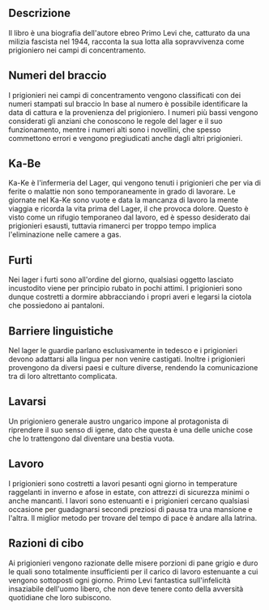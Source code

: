 ## Descrizione
Il libro è una biografia dell'autore ebreo Primo Levi che, catturato da una milizia fascista nel 1944, racconta la sua lotta alla sopravvivenza come prigioniero nei campi di concentramento.

## Numeri del braccio
I prigionieri nei campi di concentramento vengono classificati con dei numeri stampati sul braccio 
In base al numero è possibile identificare la data di cattura e la provenienza del prigioniero.
I numeri più bassi vengono considerati gli anziani che conoscono le regole del lager e il suo funzionamento, mentre i numeri alti sono i novellini, che spesso commettono errori e vengono pregiudicati anche dagli altri prigionieri.

## Ka-Be
Ka-Ke è l'infermeria del Lager, qui vengono tenuti i prigionieri che per via di ferite o malattie non sono temporaneamente in grado di lavorare.
Le giornate nel Ka-Ke sono vuote e data la mancanza di lavoro la mente viaggia e ricorda la vita prima del Lager, il che provoca dolore.
Questo è visto come un rifugio temporaneo dal lavoro, ed è spesso desiderato dai prigionieri esausti, tuttavia rimanerci per troppo tempo implica l'eliminazione nelle camere a gas.

## Furti
Nei lager i furti sono all'ordine del giorno, qualsiasi oggetto lasciato incustodito viene per principio rubato in pochi attimi.
I prigionieri sono dunque costretti a dormire abbracciando i propri averi e legarsi la ciotola che possiedono ai pantaloni.

## Barriere linguistiche
Nel lager le guardie parlano esclusivamente in tedesco e i prigionieri devono adattarsi alla lingua per non venire castigati.
Inoltre i prigionieri provengono da diversi paesi e culture diverse, rendendo la comunicazione tra di loro altrettanto complicata.

## Lavarsi
Un prigioniero generale austro ungarico impone al protagonista di riprendere il suo senso di igene, dato che questa è una delle uniche cose che lo trattengono dal diventare una bestia vuota.

## Lavoro
I prigionieri sono costretti a lavori pesanti ogni giorno in temperature raggelanti in inverno e afose in estate, con attrezzi di sicurezza minimi o anche mancanti.
I lavori sono estenuanti e i prigionieri cercano qualsiasi occasione per guadagnarsi secondi preziosi di pausa tra una mansione e l'altra.
Il miglior metodo per trovare del tempo di pace è andare alla latrina.

## Razioni di cibo
Ai prigionieri vengono razionate delle misere porzioni di pane grigio e duro le quali sono totalmente insufficienti per il carico di lavoro estenuante a cui vengono sottoposti ogni giorno.
Primo Levi fantastica sull'infelicità insaziabile dell'uomo libero, che non deve tenere conto della avversità quotidiane che loro subiscono.